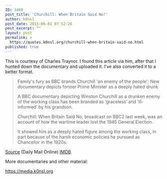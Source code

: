 ```yaml
---
ID: 3460
post_title: 'Churchill: When Britain Said No!'
author: k0nsl
post_date: 2015-06-01 07:52:26
post_excerpt: ""
layout: post
permalink: >
  https://quotes.k0nsl.org/churchill-when-britain-said-no.html
published: true
---
```

This is courtesy of Charles Traynor. I found this article via him, after that I hunted down the documentary and uploaded it. I've also converted it to a better format.

<blockquote>Family's fury as BBC brands Churchill 'an enemy of the people': New documentary depicts former Prime Minister as a deeply hated drunk

A BBC documentary depicting Winston Churchill as a drunken enemy of the working class has been branded as ‘graceless’ and ‘ill-informed’ by his grandson.

Churchill: When Britain Said No, broadcast on BBC2 last week, was an account of how the wartime leader lost the 1945 General Election.

It showed him as a deeply hated figure among the working class, in part because of the harsh economic policies he pursued as Chancellor in the 1920s.</blockquote>

<a href="https://archive.is/lId88" target="_blank">Source</a> (Daily Mail Online)
<a href="http://www.imdb.com/news/ni58650298/" target="_blank">IMDB</a>.

More documentaries and other material:

<a href="https://media.k0nsl.org" target="_blank">https://media.k0nsl.org</a>